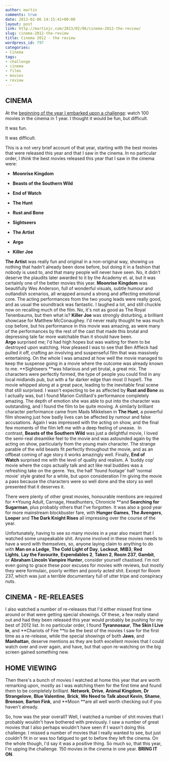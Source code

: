 ```yaml
---
author: martin
comments: true
date: 2013-02-06 14:15:41+00:00
layout: post
link: http://martinjc.com/2013/02/06/cinema-2012-the-review/
slug: cinema-2012-the-review
title: Cinema 2012 - the review
wordpress_id: 797
categories:
- Cinema
tags:
- challenge
- cinema
- films
- movies
- review
---
```


## CINEMA


At the [beginning of the year I embarked upon a challenge](http://martinjc.com/2012/03/04/100-movies-in-the-cinema-in-1-year/): watch 100 movies in the cinema in 1 year. I thought it would be fun, but difficult.

It was fun.

It was difficult.

This is a not very brief account of that year, starting with the best movies that were released this year and that I saw in the cinema. In no particular order, I *think* the best movies released this year that I saw in the cinema were:



	
  * **Moonrise Kingdom**

	
  * **Beasts of the Southern Wild**

	
  * **End of Watch**

	
  * **The Hunt**

	
  * **Rust and Bone**

	
  * **Sightseers**

	
  * **The Artist**

	
  * **Argo**

	
  * **Killer Joe**


**The Artist** was really fun and original in a non-original way, showing us nothing that hadn't already been done before, but doing it in a fashion that nobody is used to, and that many people will never have seen. No, it didn't deserve the plaudits later awarded to it by the Academy et. al, but it was certainly one of the better movies this year. **Moonrise Kingdom** was beautifully Wes Anderson, full of wonderful visuals, subtle humour and outlandish scenarios, all wrapped around a strong and affecting emotional core. The acting performances from the two young leads were really good, and as usual the soundtrack was fantastic. I laughed a lot, and still chuckle now on recalling much of the film. No, it's not as good as The Royal Tenenbaums, but then what is? **Killer Joe** was strongly disturbing, a brilliant showcase for Matthew McConaughey. I'd never really thought he was much cop before, but his performance in this movie was amazing, as were many of the performances by the rest of the cast that made this brutal and depressing tale far more watchable than it should have been. **Argo** surprised me; I'd had high hopes but was waiting for them to be destroyed upon watching. How pleased I was to see that Ben Affleck had pulled it off, crafting an involving and suspenseful film that was massively entertaining. On the whole I was amazed at how well the movie managed to keep the suspense going in a movie where the outcome was already known to me. **Sightseers **was hilarious and yet brutal, a great mix. The characters were perfectly formed, the type of people you could find in any local midlands pub, but with a far darker edge than most (I hope!). The movie whipped along at a great pace, leading to the inevitable final scene that still surprised. I wasn't expecting to be as affected by **Rust and Bone** as I actually was, but I found Marion Cotillard's performance completely amazing. The depth of emotion she was able to put into the character was outstanding, and I found the film to be quite moving. A similarly brilliant character performance came from Mads Mikkelsen in **The Hunt**, a powerful film showing just how badly lives can be affected by rumour and false accusations. Again I was impressed with the acting on show, and the final few moments of the film left me with a deep feeling of unease.  In contrast, **Beasts of the Southern Wild** was just a delightful movie, I loved the semi-real dreamlike feel to the movie and was astounded again by the acting on show, particularly from the young main character. The strange parable of the wild beasts fit perfectly throughout the movie, and as an offbeat coming of age story it works amazingly well. Finally, **End of Watch** surprised me with the level of quality and realism. A `buddy cop' movie where the cops actually talk and act like real buddies was a refreshing take on the genre. Yes, the half 'found footage' half 'normal movie' style grated for a while, but upon consideration I'm giving the movie a pass because the characters were so well done and the story so well presented that it deserves it.

There were plenty of other great movies, honourable mentions are required for **Young Adult, Carnage, Headhunters, Chronicle **and **Searching for Sugarman**, plus probably others that I've forgotten. It was also a good year for more mainstream blockbuster fare, with **Hunger Games**, **The Avengers**, **Looper** and **The Dark Knight Rises** all impressing over the course of the year.

Unfortunately, having to see so many movies in a year also meant that I watched some unspeakable shit. Anyone involved in these movies needs to have a word with themselves, so, anyone laying claim to anything to do with **Man on a Ledge**, **The Cold Light of Day**, **Lockout**, **MIB3**, **Red Lights**, **Lay the Favourite**, **Expendables 2**, **Taken 2**, **Room 237**, **Gambit**, or **Abraham Lincoln Vampire Hunter**, consider yourself chastised. I'm not even going to grace these poor excuses for movies with reviews, but mostly they were formulaic, poorly written and poorly acted shit. Except for Room 237, which was just a terrible documentary full of utter tripe and conspiracy nuts.


## CINEMA - RE-RELEASES


I also watched a number of re-releases that I'd either missed first time around or that were getting special showings. Of these, a few really stand out and had they been released this year would probably be pushing for my best of 2012 list. In no particular order, I found **Tyrannosaur**, **The Skin I Live In**, and **Chariots of Fire **to be the best of the movies I saw for the first time as a re-release, while the special showings of both **Jaws**, and **Manhattan**, deserve mentions as they are both excellent movies that I could watch over and over again, and have, but that upon re-watching on the big screen gained something new.


## HOME VIEWING


Then there's a bunch of movies I watched at home this year that are worth remarking upon, mostly as I was watching them for the first time and found them to be completely brilliant. **Network**, **Drive**, **Animal Kingdom**, **Dr Strangelove**, **Blue Valentine**, **Brick**, **We Need to Talk about Kevin**, **Shame**, **Bronson**, **Barton Fink**, and **Moon **are all well worth checking out if you haven't already.

So, how was the year overall? Well, I watched a number of shit movies that I probably wouldn't have bothered with previously. I saw a number of great movies that I also perhaps wouldn't have seen if I wasn't doing this challenge. I missed a number of movies that I really wanted to see, but just couldn't fit in or was too fatigued to get to before they left the cinema. On the whole though, I'd say it was a positive thing. So much so, that this year, I'm upping the challenge. 150 movies in the cinema in one year. **BRING IT ON**.
